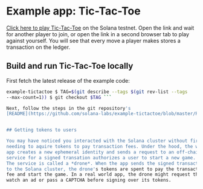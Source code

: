 # Example app: Tic-Tac-Toe

[Click here to play
Tic-Tac-Toe](https://solana-example-tictactoe.herokuapp.com/) on the Solana
testnet. Open the link and wait for another player to join, or open the link
in a second browser tab to play against yourself. You will see that every
move a player makes stores a transaction on the ledger.


## Build and run Tic-Tac-Toe locally

First fetch the latest release of the example code:

```sh $ git clone https://github.com/solana-labs/example-tictactoe.git $ cd
example-tictactoe $ TAG=$(git describe --tags $(git rev-list --tags
--max-count=1)) $ git checkout $TAG ```

Next, follow the steps in the git repository's
[README](https://github.com/solana-labs/example-tictactoe/blob/master/README.md).


## Getting tokens to users

You may have noticed you interacted with the Solana cluster without first
needing to aquire tokens to pay transaction fees. Under the hood, the web
app creates a new ephemeral identity and sends a request to an off-chain
service for a signed transation authorizes a user to start a new game.
The service is called a *drone*. When the app sends the signed transaction
to the Solana cluster, the drone's tokens are spent to pay the transaction
fee and start the game. In a real world app, the drone might request the user
watch an ad or pass a CAPTCHA before signing over its tokens.
